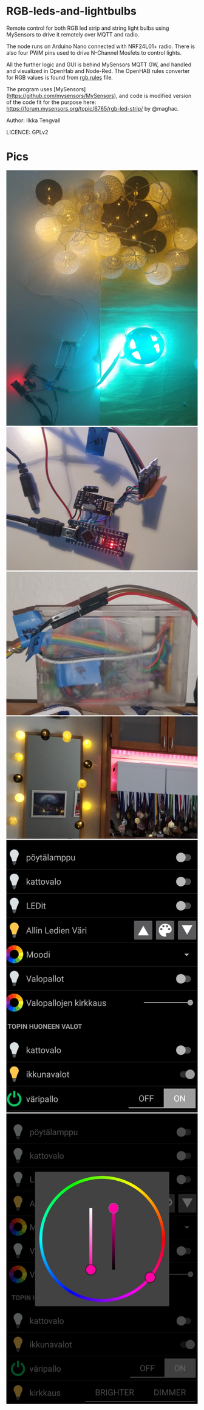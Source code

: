 # RGB-leds-and-lightbulbs

Remote control for both RGB led strip and string light bulbs using MySensors to drive it remotely over MQTT and radio.

The node runs on Arduino Nano connected with NRF24L01+ radio. There is also four PWM pins used to drive N-Channel Mosfets to control lights.

All the further logic and GUI is behind MySensors MQTT GW, and handled and visualized in OpenHab and Node-Red. The OpenHAB rules converter for RGB values is found from [rgb.rules](https://github.com/ikke-t/Arduino-RGB-leds-and-lightbulbs/raw/master/src/rgb.rules) file.

The program uses [MySensors] (https://github.com/mysensors/MySensors), and code is modified version of the code fit for the purpose here: https://forum.mysensors.org/topic/6765/rgb-led-strip/ by @maghac.

Author: Ilkka Tengvall

LICENCE: GPLv2

# Pics

![lightbulbs, leds and arduing](https://github.com/ikke-t/Arduino-RGB-leds-and-lightbulbs/raw/master/pics/kuva1.jpg)
![arduino, radio and mosfets](https://github.com/ikke-t/Arduino-RGB-leds-and-lightbulbs/raw/master/pics/kuva2.jpg)
![housing for the stuff](https://github.com/ikke-t/Arduino-RGB-leds-and-lightbulbs/raw/master/pics/kuva3.jpg)
![first trial](https://github.com/ikke-t/Arduino-RGB-leds-and-lightbulbs/raw/master/pics/kuva4.jpg)
![OpenHAB android 1](https://github.com/ikke-t/Arduino-RGB-leds-and-lightbulbs/raw/master/pics/kuva5.jpg)
![OpenHAB android 2](https://github.com/ikke-t/Arduino-RGB-leds-and-lightbulbs/raw/master/pics/kuva6.jpg)
